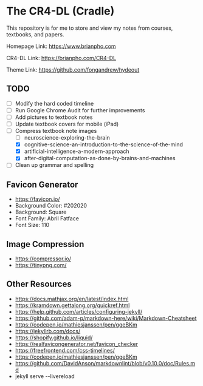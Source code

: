 # The CR4-DL (Cradle)

This repository is for me to store and view my notes from courses, textbooks, and papers.

Homepage Link:  <https://www.brianpho.com>

CR4-DL Link: <https://brianpho.com/CR4-DL>

Theme Link: <https://github.com/fongandrew/hydeout>

## TODO

- [ ] Modify the hard coded timeline
- [ ] Run Google Chrome Audit for further improvements
- [ ] Add pictures to textbook notes
- [ ] Update textbook covers for mobile (iPad)
- [ ] Compress textbook note images
  - [ ] neuroscience-exploring-the-brain
  - [x] cognitive-science-an-introduction-to-the-science-of-the-mind
  - [x] artificial-intelligence-a-modern-approach
  - [x] after-digital-computation-as-done-by-brains-and-machines
- [ ] Clean up grammar and spelling

## Favicon Generator

- <https://favicon.io/>
- Background Color: #202020
- Background: Square
- Font Family: Abril Fatface
- Font Size: 110

## Image Compression

- <https://compressor.io/>
- <https://tinypng.com/>

## Other Resources

- <https://docs.mathjax.org/en/latest/index.html>
- <https://kramdown.gettalong.org/quickref.html>
- <https://help.github.com/articles/configuring-jekyll/>
- <https://github.com/adam-p/markdown-here/wiki/Markdown-Cheatsheet>
- <https://codepen.io/mathiesjanssen/pen/ggeBKm>
- <https://jekyllrb.com/docs/>
- <https://shopify.github.io/liquid/>
- <https://realfavicongenerator.net/favicon_checker>
- <https://freefrontend.com/css-timelines/>
- <https://codepen.io/mathiesjanssen/pen/ggeBKm>
- <https://github.com/DavidAnson/markdownlint/blob/v0.10.0/doc/Rules.md>
- jekyll serve --livereload
